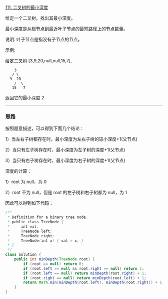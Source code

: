 [111. 二叉树的最小深度](https://leetcode-cn.com/problems/minimum-depth-of-binary-tree/)

给定一个二叉树，找出其最小深度。

最小深度是从根节点到最近叶子节点的最短路径上的节点数量。

说明: 叶子节点是指没有子节点的节点。

示例:

给定二叉树 [3,9,20,null,null,15,7],

        3
       / \
      9  20
        /  \
       15   7

返回它的最小深度  2.

<hr/>

### 思路

按照题意描述，可以得到下面几个结论：

1）当左右子树都存在时，最小深度为左右子树的较小深度+1(父节点)

2）当只有左子树存在时，最小深度为左子树的深度+1(父节点)

3）当只有右子树存在时，最小深度为右子树的深度+1(父节点)

深度的计算：

1）root 为 null，为 0

2）root 不为 null，但是 root 的左子树和右子树都为 null，为 1

因此可以得到如下代码：

```java
/**
 * Definition for a binary tree node.
 * public class TreeNode {
 *     int val;
 *     TreeNode left;
 *     TreeNode right;
 *     TreeNode(int x) { val = x; }
 * }
 */
class Solution {
    public int minDepth(TreeNode root) {
        if (root == null) return 0;
        if (root.left == null && root.right == null) return 1;
        if (root.left == null) return minDepth(root.right) + 1;
        if (root.right == null) return minDepth(root.left) + 1;
        return Math.min(minDepth(root.left), minDepth(root.right)) + 1;
    }
}
```

